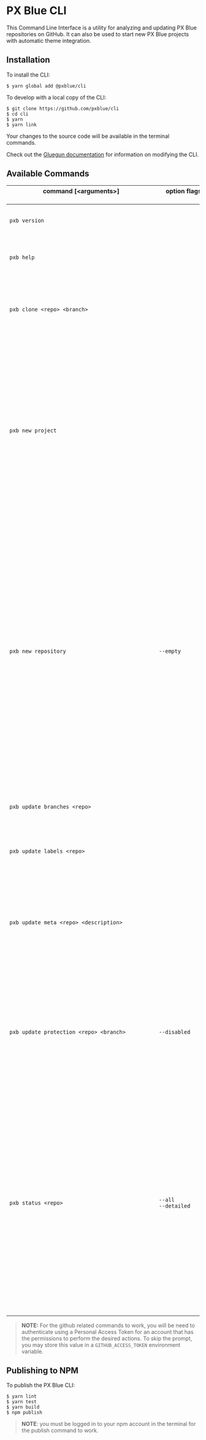 # PX Blue CLI
This Command Line Interface is a utility for analyzing and updating PX Blue repositories on GitHub. It can also be used to start new PX Blue projects with automatic theme integration.

## Installation
To install the CLI:
```shell
$ yarn global add @pxblue/cli
```

To develop with a local copy of the CLI:
```shell
$ git clone https://github.com/pxblue/cli
$ cd cli
$ yarn
$ yarn link
```
Your changes to the source code will be available in the terminal commands.

Check out the [Gluegun documentation](https://github.com/infinitered/gluegun/tree/master/docs) for information on modifying the CLI.

## Available Commands
|command [&lt;arguments&gt;] &nbsp;&nbsp;&nbsp;&nbsp;&nbsp;&nbsp;&nbsp;&nbsp;&nbsp;&nbsp;&nbsp;&nbsp;&nbsp;&nbsp;&nbsp;&nbsp;&nbsp;&nbsp;&nbsp;&nbsp;&nbsp;&nbsp;&nbsp;&nbsp;&nbsp;&nbsp;&nbsp;&nbsp;&nbsp;&nbsp;&nbsp;&nbsp;&nbsp;&nbsp;&nbsp;&nbsp;&nbsp;&nbsp;&nbsp;&nbsp;&nbsp;&nbsp;&nbsp;&nbsp;&nbsp;&nbsp;&nbsp;&nbsp;&nbsp;&nbsp;&nbsp;&nbsp;&nbsp;&nbsp;&nbsp;&nbsp;&nbsp;&nbsp;&nbsp;&nbsp;&nbsp;&nbsp;&nbsp;&nbsp;&nbsp;&nbsp;&nbsp;&nbsp;&nbsp;&nbsp;&nbsp;&nbsp;&nbsp;&nbsp;&nbsp;&nbsp;&nbsp;&nbsp;&nbsp;&nbsp;&nbsp;&nbsp;&nbsp;&nbsp;&nbsp;&nbsp;&nbsp;| option flags &nbsp;&nbsp;&nbsp;&nbsp;&nbsp;&nbsp;&nbsp;&nbsp;&nbsp;&nbsp;&nbsp;&nbsp;&nbsp;&nbsp;&nbsp;&nbsp;&nbsp;&nbsp;&nbsp;&nbsp;&nbsp;&nbsp;&nbsp;&nbsp;&nbsp;&nbsp;&nbsp;&nbsp;&nbsp;&nbsp;| description |
|-----------------------|------------|-------------|
| `pxb version` |  | displays the version of the currently installed CLI |
| `pxb help` |  | lists all available commands and descriptions |
| `pxb clone <repo> <branch>` |  | Clones the specified branch from the specified repository to a local folder ("all" to get all branches) |
| `pxb new project` |  | Creates a new skeleton project with PX Blue integration. You will be prompted to select a framework and a project name. This command requires you have the correct CLI installed globally on your machine (@angular/cli, create-react-app, ionic, or expo-cli) |
| `pxb new repository` | `--empty` | Creates a new example repository on github. If `--empty` is specified, the repository will be empty. Otherwise, branches will be created for each supported framework and populated with a skeleton application with PX Blue integration. This command requires you have the correct CLI installed globally on your machine (@angular/cli, create-react-app, ionic, or expo-cli) |
| `pxb update branches <repo>` |  | Creates any missing framework branches on the specified repository. |
| `pxb update labels <repo>` |  | Updates the issue labels on the specified repository. |
| `pxb update meta <repo> <description>` |  | Updates the metadata on the specified repository based on the files in the example template (readme, circleci, gitignore, editorconfig, etc.). |
| `pxb update protection <repo> <branch>` | `--disabled` | Sets branch protection for the specified repository and branch. If branch is 'all', all framework branches will be updated. If `--disabled` is set, protections will be turned off instead of on. |
| `pxb status <repo>` | `--all`<br/> `--detailed` | checks the specified repository for required branches, issue labels, and vulnerability checks. Prints the results of the check. If no repository is specified, you will be prompted for one. Using `--all` will list results for all public repositories. Using `--detailed` will present itemized results in a table rather than a simple pass/fail.|

> **NOTE:** For the github related commands to work, you will be need to authenticate using a Personal Access Token for an account that has the permissions to perform the desired actions. To skip the prompt, you may store this value in a `GITHUB_ACCESS_TOKEN` environment variable.

## Publishing to NPM
To publish the PX Blue CLI:
```shell
$ yarn lint
$ yarn test
$ yarn build
$ npm publish
```
> **NOTE**: you must be logged in to your npm account in the terminal for the publish command to work.

